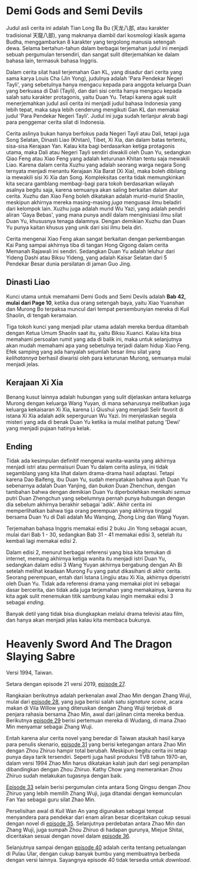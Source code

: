 # Demi Gods and Semi Devils

Judul asli cerita ini adalah Tian Long Ba Bu (天龙八部, atau karakter tradisional 天龍八部), yang maknanya diambil dari
kosmologi klasik agama Budha, menggambarkan 8 karakter yang tergolong manusia setengah dewa. Selama bertahun-tahun dalam
berbagai terjemahan judul ini menjadi sebuah pergumulan tersendiri, dan sangat sulit diterjemahkan ke dalam bahasa lain,
termasuk bahasa Inggris.

Dalam cerita silat hasil terjemahan Gan KL, yang disadur dari cerita yang sama karya Louis Cha (Jin Yong), judulnya 
adalah 'Para Pendekar Negeri Tayli', yang sebetulnya hanya mengacu kepada para anggota keluarga Duan yang berkuasa di 
Dali (Tayli), dan dari sisi cerita hanya mengacu kepada salah satu karakter protagonis, yaitu Duan Yu. Tetapi karena agak 
sulit menerjemahkan judul asli cerita ini menjadi judul bahasa Indonesia yang lebih tepat, maka saya lebih cenderung 
mengikuti Gan KL dan memakai judul 'Para Pendekar Negeri Tayli'. Judul ini juga sudah terlanjur akrab bagi para penggemar 
cerita silat di Indonesia.

Cerita aslinya bukan hanya berfokus pada Negeri Tayli atau Dali, tetapi juga Song Selatan, Dinasti Liao (Khitan), 
Tibet, Xi Xia, dan dalam batas tertentu, sisa-sisa Kerajaan Yan. Kalau kita bagi berdasarkan ketiga protagonis utama,
maka Dali atau Negeri Tayli sendiri diwakili oleh Duan Yu, sedangkan Qiao Feng atau Xiao Feng yang adalah keturunan Khitan
tentu saja mewakili Liao. Karena dalam cerita Xuzhu yang adalah seorang warga negara Song ternyata menjadi menantu Kerajaan Xia
Barat (Xi Xia), maka boleh dibilang ia mewakili sisi Xi Xia dan Song. Kompleksitas cerita tidak memungkinkan kita secara
gamblang membagi-bagi para tokoh berdasarkan wilayah asalnya begitu saja, karena semuanya akan saling berkaitan dalam alur cerita.
Xuzhu dan Xiao Feng boleh dikatakan adalah murid-murid Shaolin, meskipun akhirnya mereka masing-masing _juga_ menguasai ilmu 
beladiri dari kelompok lain. Xuzhu juga adalah murid Wu Yazi, yang adalah pendiri aliran 'Gaya Bebas', yang mana 
punya andil dalam menginisiasi ilmu silat Duan Yu, khususnya tenaga dalamnya. Dengan demikian Xuzhu dan Duan Yu punya kaitan 
khusus yang unik dari sisi ilmu bela diri.

Cerita mengenai Xiao Feng akan sangat berkaitan dengan perkembangan Kai Pang sampai akhirnya tiba di tangan Hong Qigong dalam
cerita Memanah Rajawali ini sendiri. Sedangkan Duan Yu adalah leluhur dari Yideng Dashi atau Biksu Yideng, yang adalah 
Kaisar Selatan dari 5 Pendekar Besar dunia persilatan di jaman Guo Jing.


## Dinasti Liao

Kunci utama untuk memahami Demi Gods and Semi Devils adalah  **Bab 42, mulai dari Page 10**, ketika dua orang setengah baya,
yaitu Xiao Yuanshan dan Murong Bo terpaksa muncul dari tempat persembunyian mereka di Kuil Shaolin, di tengah keramaian.

Tiga tokoh kunci yang menjadi pilar utama adalah mereka berdua ditambah dengan Ketua Umum Shaolin saat itu, yaitu Biksu
Xuanci. Kalau kita bisa memahami persoalan rumit yang ada di balik ini, maka untuk selanjutnya akan mudah memahami apa yang 
sebetulnya terjadi dalam hidup Xiao Feng. Efek samping yang ada hanyalah sejumlah besar ilmu silat yang _kelihatannya_ 
berhasil diwarisi oleh para keturunan Murong, semuanya mulai menjadi jelas.


## Kerajaan Xi Xia

Benang kusut lainnya adalah hubungan yang sulit dijelaskan antara keluarga Murong dengan keluarga Wang Yuyan, di mana seharusnya 
melibatkan juga keluarga kekaisaran Xi Xia, karena Li Qiushui yang menjadi Selir favorit di istana Xi Xia adalah adik 
seperguruan Wu Yazi. Ini menjelaskan segala misteri yang ada di benak Duan Yu ketika ia mulai melihat patung 'Dewi' yang 
menjadi pujaan hatinya kelak.


## Ending

Tidak ada kesimpulan definitif mengenai wanita-wanita yang akhirnya menjadi istri atau permaisuri Duan Yu dalam cerita 
aslinya, ini tidak segamblang yang kita lihat dalam drama-drama hasil adaptasi. Tetapi karena Dao Baifeng, ibu Duan Yu, 
sudah menyatakan bahwa ayah Duan Yu sebenarnya adalah Duan Yanjing, dan _bukan_ Duan Zhenchun, dengan tambahan bahwa 
dengan demikian Duan Yu diperbolehkan menikahi _semua_ putri Duan Zhengchun yang sebelumnya pernah punya hubungan dengan 
dia sebelum akhirnya berakhir sebagai 'adik'. Akhir cerita ini memperlihatkan bahwa tiga orang perempuan yang akhirnya 
tinggal bersama Duan Yu di Dali adalah Mu Wanqing, Zhong Ling dan Wang Yuyan.

Terjemahan bahasa Inggris memakai edisi 2 buku Jin Yong sebagai acuan, mulai dari Bab 1 - 30, sedangkan Bab 31 - 41 memakai 
edisi 3, setelah itu kembali lagi memakai edisi 2.

Dalam edisi 2, menurut berbagai referensi yang bisa kita temukan di internet, memang akhirnya ketiga wanita itu menjadi 
istri Duan Yu, sedangkan dalam edisi 3 Wang Yuyan akhirnya bergabung dengan Ah Bi setelah melihat keadaan Murong Fu yang 
patut dikasihani di akhir cerita. Seorang perempuan, entah dari Istana Lingjiu atau Xi Xia, akhirnya diperistri oleh 
Duan Yu. Tidak ada referensi drama yang memakai plot ini sebagai dasar bercerita, dan tidak ada juga terjemahan yang 
memakainya, karena itu kita agak sulit menemukan titik sambung kalau ingin memakai edisi 3 sebagai _ending_.

Banyak detil yang tidak bisa diungkapkan melalui drama televisi atau film, dan hanya akan menjadi jelas kalau kita 
membaca bukunya. 

# Heavenly Sword And The Dragon Slaying Sabre

Versi 1994, Taiwan.

Setara dengan episode 21 versi 2019, 
[episode 27](https://www.youtube.com/watch?v=aFn94uejfVE&list=PLgS92HVmelKTK5rXTPlNbKHJMKfkjUXKy&index=27).

Rangkaian berikutnya adalah perkenalan awal Zhao Min dengan Zhang Wuji, mulai dari [episode 28](https://www.youtube.com/watch?v=J3LkIQMIxL0&list=PLgS92HVmelKTK5rXTPlNbKHJMKfkjUXKy&index=28), yang juga berisi salah satu _signature scene_, acara makan 
di Vila Willow yang diteruskan dengan Zhang Wuji terjebak di penjara rahasia bersama Zhao Min, awal dari jalinan cinta 
mereka berdua. Berikutnya [episode 29](https://www.youtube.com/watch?v=-T2A9d3Dx10&list=PLgS92HVmelKTK5rXTPlNbKHJMKfkjUXKy&index=29) berisi pertemuan mereka di Wudang, di mana Zhao Min menyamar sebagai Zhang Wuji. 

Entah karena alur cerita novel yang beredar di Taiwan ataukah hasil karya para penulis skenario, [episode 31](https://www.youtube.com/watch?v=SJpaBqCOsL8&list=PLgS92HVmelKTK5rXTPlNbKHJMKfkjUXKy&index=31) yang berisi ketegangan antara Zhao Min dengan 
Zhou Zhiruo hampir total berubah. Meskipun begitu cerita ini tetap punya daya tarik tersendiri. Seperti juga hasil produksi
TVB tahun 1970-an, dalam versi 1994 Zhao Min harus dikatakan kalah jauh dari segi penampilan dibandingkan dengan Zhou Zhiruo.
Kathy Chow yang memerankan Zhou Zhiruo sudah melakukan tugasnya dengan baik. 

[Episode 33](https://www.youtube.com/watch?v=UrHSCG7PgLs&list=PLgS92HVmelKTK5rXTPlNbKHJMKfkjUXKy&index=33) selain berisi 
pergumulan cinta antara Song Qingsu dengan Zhou Zhiruo yang lebih memilih Zhang Wuji, juga ditandai dengan kemunculan 
Fan Yao sebagai guru silat Zhao Min.

Perselisihan awal di Kuil Wan An yang digunakan sebagai tempat menyandera para pendekar dari enam aliran besar diceritakan
cukup sesuai dengan novel di [episode 35](https://www.youtube.com/watch?v=xiD732buqVM&list=PLgS92HVmelKTK5rXTPlNbKHJMKfkjUXKy&index=35). Selanjutnya perdebatan antara Zhao Min dan Zhang Wuji, juga sumpah Zhou Zhiruo di hadapan gurunya, Miejue Shitai,
diceritakan sesuai dengan novel dalam [episode 36](https://www.youtube.com/watch?v=XvDpX9QRKYE&list=PLgS92HVmelKTK5rXTPlNbKHJMKfkjUXKy&index=36).

Selanjutnya sampai dengan [episode 40](https://www.youtube.com/watch?v=K9Qug8UmCZc&list=PLgS92HVmelKTK5rXTPlNbKHJMKfkjUXKy&index=41) adalah cerita tentang petualangan di Pulau Ular, dengan cukup banyak bumbu yang membuatnya berbeda dengan versi 
lainnya. Sayangnya episode 40 tidak tersedia untuk _download_.









